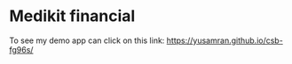 # Medikit financial
To see my demo app can click on this link: https://yusamran.github.io/csb-fg96s/
